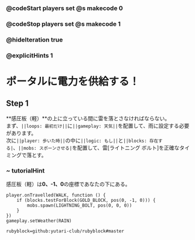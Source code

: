 ### @codeStart players set @s makecode 0
### @codeStop players set @s makecode 1

### @hideIteration true 
### @explicitHints 1


# ポータルに電力を供給する！
<!-- # Power the portal! -->

## Step 1

**感圧板（軽）**の上に立っている間に雷を落とさなければならない。<br>
まず、``||loops: 最初だけ||``に``||gameplay: 天気||``を配置して、雨に設定する必要があります。<br>
次に``||player: 歩いた時||``の中に``||logic: もし||``と``||blocks: 存在する|``、``||mobs: スポーンさせる|``を配置して、雷[ライトニング ボルト]を正確なタイミングで落とす。

<!-- You need to make the lightning strike while you are standing on the **gold plates**. First, you need to set the ``||gameplay: weather||`` to rain ``||loops: on start||``. Then placing ``||logic: if||``, ``||blocks: test for||`` and ``||mobs: spawn a lightning bolt||`` inside ``||player: on walk||`` to make the lightning strike at the exact moment.  -->

### ~ tutorialHint
感圧板（軽）は**0、-1、0**の座標であなたの下にある。
<!-- The gold plates are beneath you at **0, -1, 0** coordinates.  -->

```ghost
player.onTravelled(WALK, function () {
    if (blocks.testForBlock(GOLD_BLOCK, pos(0, -1, 0))) {
        mobs.spawn(LIGHTNING_BOLT, pos(0, 0, 0))
    }
})
gameplay.setWeather(RAIN)
```
```package
rubyblock=github:yutari-club/rubyblock#master
```